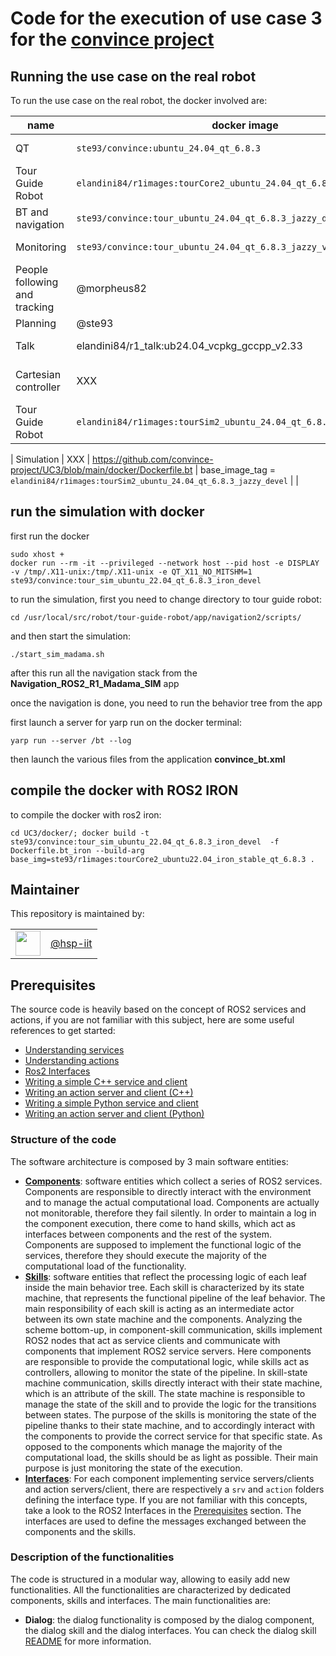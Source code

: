 # Code for the execution of use case 3 for the [convince project](https://convince-project.eu)

## Running the use case on the real robot

To run the use case on the real robot, the docker involved are:

 | name | docker image | dockerfile | base image | comments |
| --- | --- | --- | --- |  --- |
| QT | `ste93/convince:ubuntu_24.04_qt_6.8.3` | https://github.com/convince-project/UC3/blob/main/docker/Dockerfile.qt | base_image_tag = `ubuntu:24.04`  | |
| Tour Guide Robot | `elandini84/r1images:tourCore2_ubuntu_24.04_qt_6.8.3_jazzy_devel` | https://github.com/hsp-iit/tour-guide-robot/blob/jazzy/docker_stuff/docker_tourCore/Dockerfile    | base_image = `ste93/convince:ubuntu_24.04_qt_6.8.3` | |
| BT and navigation | `ste93/convince:tour_ubuntu_24.04_qt_6.8.3_jazzy_devel` | https://github.com/convince-project/UC3/blob/main/docker/Dockerfile.bt | base_image_tag = `elandini84/r1images:tourCore2_ubuntu_24.04_qt_6.8.3_jazzy_devel`  | |
| Monitoring | `ste93/convince:tour_ubuntu_24.04_qt_6.8.3_jazzy_verification_devel` | https://github.com/convince-project/UC3/blob/main/docker/Dockerfile.verification | |
| People following and tracking | @morpheus82 | https://github.com/hsp-iit/2d_lidar_people_tracker/blob/jazzy/docker/Dockerfile | nvidia/cuda:12.8.1-devel-ubuntu24.04 | |
| Planning | @ste93 | @ste93 |  |  |
| Talk | elandini84/r1_talk:ub24.04_vcpkg_gccpp_v2.33 | https://github.com/hsp-iit/tour-guide-robot/blob/jazzy/docker_stuff/docker_talk/Dockerfile | base_image = `ubuntu:24.04`  | |
| Cartesian controller | XXX |  https://github.com/hsp-iit/ergocub-cartesian-control/blob/main/Dockerfile |  |  installed on R1 base |
| Tour Guide Robot | `elandini84/r1images:tourSim2_ubuntu_24.04_qt_6.8.3_jazzy_devel` | https://github.com/hsp-iit/tour-guide-robot/blob/jazzy/docker_stuff/docker_sim/Dockerfile    | base_image = `ste93/convince:ubuntu_24.04_qt_6.8.3` | |

| Simulation | XXX |  https://github.com/convince-project/UC3/blob/main/docker/Dockerfile.bt |  base_image_tag = `elandini84/r1images:tourSim2_ubuntu_24.04_qt_6.8.3_jazzy_devel` |  |

## run the simulation with docker

first run the docker 

```
sudo xhost + 
docker run --rm -it --privileged --network host --pid host -e DISPLAY -v /tmp/.X11-unix:/tmp/.X11-unix -e QT_X11_NO_MITSHM=1  ste93/convince:tour_sim_ubuntu_22.04_qt_6.8.3_iron_devel
```


to run the simulation, first you need to change directory to tour guide robot:

```
cd /usr/local/src/robot/tour-guide-robot/app/navigation2/scripts/
```

and then start the simulation:

```
./start_sim_madama.sh
```

after this run all the navigation stack from the **Navigation_ROS2_R1_Madama_SIM** app

once the navigation is done, you need to run the behavior tree from the app

first launch a server for yarp run on the docker terminal:

``` 
yarp run --server /bt --log
```

then launch the various files from the application **convince_bt.xml**

## compile the docker with ROS2 IRON

to compile the docker with ros2 iron:
```
cd UC3/docker/; docker build -t ste93/convince:tour_sim_ubuntu_22.04_qt_6.8.3_iron_devel  -f Dockerfile.bt_iron --build-arg base_img=ste93/r1images:tourCore2_ubuntu22.04_iron_stable_qt_6.8.3 .
```
<!-- 
<div align="center">
  Journal, vol. X, no. y, pp. abc-def, Month Year
</div>



<!-- ## Table of Contents

- [Update](#updates)
<!-- - [Installation](#installation) 
- [running the code](#running-the-code)
- [Reproduce the results](#reproduce-the-paper-results)
- [Run the code with custom data](#run-the-code-with-custom-data-optional)
- [License](#license)
- [Citing this paper](#citing-this-paper)

## Updates


### Execution inside a container (alternative)

look in the specific folders -->
<!-- ## Reproduce the paper results

Before running the experiments, it is suggested to run the following sanity checks to make sure that the environment is properly configure:

```console
<all the instructions required to check that the environent has been configured properly>
```

Instructions for reproducing the experiments:

```console
<all the instructions required to reproduce the results>
```

Adding an example of the expected outcome might be useful.

## Run the code with custom data (optional)

Adding information on the structure of the input data and how it gets processed might be useful.

```console
<all the instructions required to run your code on custom data>
```
-->
<!-- ## License

Information about the license.

:warning: Please read [these](https://github.com/hsp-iit/organization/tree/master/licenses) instructions on how to license HSP code. -->

<!-- ## Citing this paper

```bibtex
@ARTICLE{9568706,
author={Author A, ..., Author Z},
journal={Journal},
title={Title},
year={Year},
volume={X},
number={y},
pages={abc-def},
doi={DOI}
}
``` -->

## Maintainer

This repository is maintained by:

| | |
|:---:|:---:|
| [<img src="assets/image.png" width="40">](https://github.com/hsp-iit) | [@hsp-iit](https://github.com/hsp-iit) |

## Prerequisites
The source code is heavily based on the concept of ROS2 services and actions, if you are not familiar with this subject, here are some useful references to get started:
- [Understanding services](https://docs.ros.org/en/jazzy/Tutorials/Beginner-CLI-Tools/Understanding-ROS2-Services/Understanding-ROS2-Services.html)
- [Understanding actions](https://docs.ros.org/en/jazzy/Tutorials/Beginner-CLI-Tools/Understanding-ROS2-Actions/Understanding-ROS2-Actions.html)
- [Ros2 Interfaces](https://docs.ros.org/en/jazzy/Concepts/Basic/About-Interfaces.html)
- [Writing a simple C++ service and client](https://docs.ros.org/en/jazzy/Tutorials/Beginner-Client-Libraries/Writing-A-Simple-Cpp-Service-And-Client.html)
- [Writing an action server and client (C++)](https://docs.ros.org/en/jazzy/Tutorials/Intermediate/Writing-an-Action-Server-Client/Cpp.html)
- [Writing a simple Python service and client](https://docs.ros.org/en/jazzy/Tutorials/Beginner-Client-Libraries/Writing-A-Simple-Py-Service-And-Client.html)
- [Writing an action server and client (Python)](https://docs.ros.org/en/jazzy/Tutorials/Intermediate/Writing-an-Action-Server-Client/Py.html)

### Structure of the code
The software architecture is composed by 3 main software entities:
- [**Components**](src/components/): software entities which collect a series of ROS2 services. Components are responsible to directly interact with the environment and to manage the actual computational load. Components are actually not monitorable, therefore they fail silently. In order to maintain a log in the component execution, there come to hand skills, which act as interfaces between components and the rest of the system. Components are supposed to implement the functional logic of the services, therefore they should execute the majority of the computational load of the functionality. 
- [**Skills**](src/skills/): software entities that reflect the processing logic of each leaf inside the main behavior tree. Each skill is characterized by its state machine, that represents the functional pipeline of the leaf behavior. The main responsibility of each skill is acting as an intermediate actor between its own state machine and the components. Analyzing the scheme bottom-up, in component-skill communication, skills implement ROS2 nodes that act as service clients and communicate with components that implement ROS2 service servers. Here components are responsible to provide the computational logic, while skills act as controllers, allowing to monitor the state of the pipeline. In skill-state machine communication, skills directly interact with their state machine, which is an attribute of the skill. The state machine is responsible to manage the state of the skill and to provide the logic for the transitions between states. The purpose of the skills is monitoring the state of the pipeline thanks to their state machine, and to accordingly interact with the components to provide the correct service for that specific state. As opposed to the components which manage the majority of the computational load, the skills should be as light as possible. Their main purpose is just monitoring the state of the execution. 
- [**Interfaces**](src/interfaces/): For each component implementing service servers/clients and action servers/client, there are respectively a `srv` and `action` folders defining the interface type. If you are not familiar with this concepts, take a look to the ROS2 Interfaces in the [Prerequisites](#prerequisites) section. The interfaces are used to define the messages exchanged between the components and the skills.

### Description of the functionalities
The code is structured in a modular way, allowing to easily add new functionalities. All the functionalities are characterized by dedicated components, skills and interfaces. The main functionalities are:
- **Dialog**: the dialog functionality is composed by the dialog component, the dialog skill and the dialog interfaces. You can check the dialog skill [README](src/skills/dialog_skill/readme.md) for more information.
